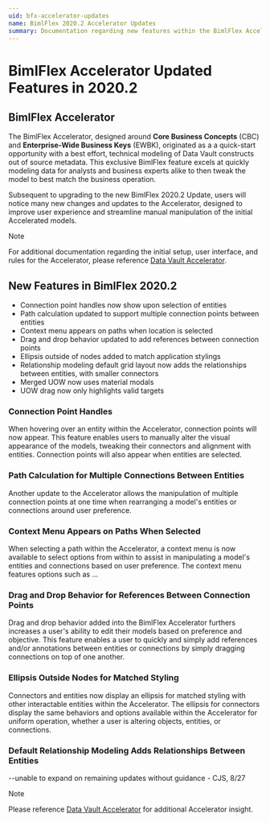 ```yaml
---
uid: bfx-accelerator-updates
name: BimlFlex 2020.2 Accelerator Updates 
summary: Documentation regarding new features within the BimlFlex Accelerator including new features, connection points, context menu, path calculation, and matched styling
---
```


# BimlFlex Accelerator Updated Features in 2020.2

## BimlFlex Accelerator

The BimlFlex Accelerator, designed around **Core Business Concepts** (CBC) and **Enterprise-Wide Business Keys** (EWBK), originated as a a quick-start opportunity with a best effort, technical modeling of Data Vault constructs out of source metadata.
This exclusive BimlFlex feature excels at quickly modeling data for analysts and business experts alike to then tweak the model to best match the business operation.

Subsequent to upgrading to the new BimlFlex 2020.2 Update, users will notice many new changes and updates to the Accelerator, designed to improve user experience and streamline manual manipulation of the initial Accelerated models.

> [!NOTE]
> For additional documentation regarding the initial setup, user interface, and rules for the Accelerator, please reference [Data Vault Accelerator](xref:accelerator).

## New Features in BimlFlex 2020.2

- Connection point handles now show upon selection of entities
- Path calculation updated to support multiple connection points between entities
- Context menu appears on paths when location is selected
- Drag and drop behavior updated to add references between connection points
- Ellipsis outside of nodes added to match application stylings
- Relationship modeling default grid layout now adds the relationships between entities, with smaller connectors
- Merged UOW now uses material modals
- UOW drag now only highlights valid targets

### Connection Point Handles

When hovering over an entity within the Accelerator, connection points will now appear. 
This feature enables users to manually alter the visual appearance of the models, tweaking their connectors and alignment with entities.
Connection points will also appear when entities are selected.

### Path Calculation for Multiple Connections Between Entities

Another update to the Accelerator allows the manipulation of multiple connection points at one time when rearranging a model's entities or connections around user preference.

### Context Menu Appears on Paths When Selected

When selecting a path within the Accelerator, a context menu is now available to select options from within to assist in manipulating a model's entities and connections based on user preference. The context menu features options such as ...

### Drag and Drop Behavior for References Between Connection Points

Drag and drop behavior added into the BimlFlex Accelerator furthers increases a user's ability to edit their models based on preference and objective. This feature enables a user to quickly and simply add references and/or annotations between entities or connections by simply dragging connections on top of one another.

### Ellipsis Outside Nodes for Matched Styling

Connectors and entities now display an ellipsis for matched styling with other interactable entities within the Accelerator. The ellipsis for connectors display the same behaviors and options available within the Accelerator for uniform operation, whether a user is altering objects, entities, or connections.

### Default Relationship Modeling Adds Relationships Between Entities

--unable to expand on remaining updates without guidance - CJS, 8/27

> [!NOTE]
> Please reference [Data Vault Accelerator](xref:zzz-data-vault-accelerator) for additional Accelerator insight.
